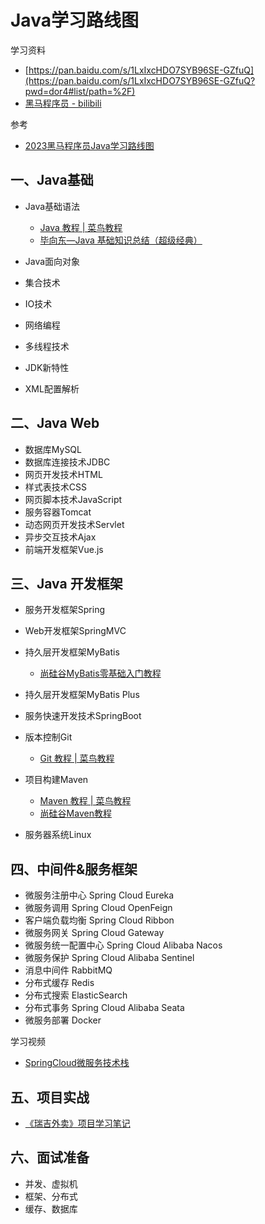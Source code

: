 # Java学习路线图

学习资料

- [https://pan.baidu.com/s/1LxIxcHDO7SYB96SE-GZfuQ](https://pan.baidu.com/s/1LxIxcHDO7SYB96SE-GZfuQ?pwd=dor4#list/path=%2F)
- [黑马程序员 - bilibili](https://space.bilibili.com/37974444)

参考
- [2023黑马程序员Java学习路线图](https://www.bilibili.com/read/cv9965357)

## 一、Java基础

- Java基础语法 
    - [Java 教程 | 菜鸟教程](https://www.runoob.com/java/java-tutorial.html)
    - [毕向东—Java 基础知识总结（超级经典）](https://www.cnblogs.com/In-order-to-tomorrow/p/3652315.html)

- Java面向对象
- 集合技术
- IO技术
- 网络编程
- 多线程技术
- JDK新特性
- XML配置解析


## 二、Java Web

- 数据库MySQL
- 数据库连接技术JDBC
- 网页开发技术HTML
- 样式表技术CSS
- 网页脚本技术JavaScript
- 服务容器Tomcat
- 动态网页开发技术Servlet
- 异步交互技术Ajax
- 前端开发框架Vue.js

## 三、Java 开发框架

- 服务开发框架Spring
- Web开发框架SpringMVC
- 持久层开发框架MyBatis
    - [尚硅谷MyBatis零基础入门教程](/blog/mybatis/index.md)

- 持久层开发框架MyBatis Plus
- 服务快速开发技术SpringBoot
- 版本控制Git
    - [Git 教程 | 菜鸟教程](https://www.runoob.com/git/git-tutorial.html)
- 项目构建Maven
    - [Maven 教程 | 菜鸟教程](https://www.runoob.com/maven/maven-tutorial.html)
    - [尚硅谷Maven教程](/blog/maven/index.md)
- 服务器系统Linux

## 四、中间件&服务框架

- 微服务注册中心 Spring Cloud Eureka
- 微服务调用 Spring Cloud OpenFeign
- 客户端负载均衡 Spring Cloud Ribbon
- 微服务网关 Spring Cloud Gateway
- 微服务统一配置中心 Spring Cloud Alibaba Nacos
- 微服务保护 Spring Cloud Alibaba Sentinel
- 消息中间件 RabbitMQ
- 分布式缓存 Redis
- 分布式搜索 ElasticSearch
- 分布式事务 Spring Cloud Alibaba Seata
- 微服务部署 Docker

学习视频

- [SpringCloud微服务技术栈](/blog/microservices/index.md)

## 五、项目实战

- [《瑞吉外卖》项目学习笔记](/blog/reggie-doc/README.md) 

## 六、面试准备

- 并发、虚拟机
- 框架、分布式
- 缓存、数据库